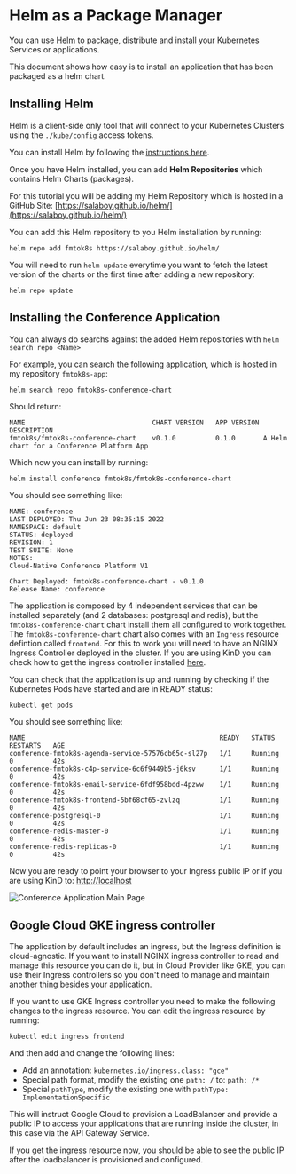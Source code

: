 # Helm as a Package Manager

You can use [Helm](http://helm.sh) to package, distribute and install your Kubernetes Services or applications. 

This document shows how easy is to install an application that has been packaged as a helm chart. 

## Installing Helm

Helm is a client-side only tool that will connect to your Kubernetes Clusters using the `./kube/config` access tokens. 

You can install Helm by following the [instructions here](https://helm.sh/docs/intro/install/).

Once you have Helm installed, you can add **Helm Repositories** which contains Helm Charts (packages).

For this tutorial you will be adding my Helm Repository which is hosted in a GitHub Site: [https://salaboy.github.io/helm/](https://salaboy.github.io/helm/)

You can add this Helm repository to you Helm installation by running:

```
helm repo add fmtok8s https://salaboy.github.io/helm/
```

You will need to run `helm update` everytime you want to fetch the latest version of the charts or the first time after adding a new repository: 

```
helm repo update
```

## Installing the Conference Application

You can always do searchs against the added Helm repositories with `helm search repo <Name>`

For example, you can search the following application, which is hosted in my repository `fmtok8s-app`: 

```
helm search repo fmtok8s-conference-chart
```

Should return: 

```
NAME                            	CHART VERSION	APP VERSION	DESCRIPTION                               
fmtok8s/fmtok8s-conference-chart	v0.1.0       	0.1.0      	A Helm chart for a Conference Platform App
```

Which now you can install by running: 

```
helm install conference fmtok8s/fmtok8s-conference-chart

```

You should see something like: 
```
NAME: conference
LAST DEPLOYED: Thu Jun 23 08:35:15 2022
NAMESPACE: default
STATUS: deployed
REVISION: 1
TEST SUITE: None
NOTES:
Cloud-Native Conference Platform V1

Chart Deployed: fmtok8s-conference-chart - v0.1.0
Release Name: conference

```

The application is composed by 4 independent services that can be installed separately (and 2 databases: postgresql and redis), but the `fmtok8s-conference-chart` chart install them all configured to work together. The `fmtok8s-conference-chart` chart also comes with an `Ingress` resource defintion called `frontend`. 
For this to work you will need to have an NGINX Ingress Controller deployed in the cluster. If you are using KinD you can check how to get the ingress controller installed [here](https://github.com/salaboy/from-monolith-to-k8s/tree/main/kind#installing-nginx-ingress-controller).

You can check that the application is up and running by checking if the Kubernetes Pods have started and are in READY status: 

```
kubectl get pods
```

You should see something like: 
```
NAME                                                 READY   STATUS    RESTARTS   AGE
conference-fmtok8s-agenda-service-57576cb65c-sl27p   1/1     Running   0          42s
conference-fmtok8s-c4p-service-6c6f9449b5-j6ksv      1/1     Running   0          42s
conference-fmtok8s-email-service-6fdf958bdd-4pzww    1/1     Running   0          42s
conference-fmtok8s-frontend-5bf68cf65-zvlzq          1/1     Running   0          42s
conference-postgresql-0                              1/1     Running   0          42s
conference-redis-master-0                            1/1     Running   0          42s
conference-redis-replicas-0                          1/1     Running   0          42s
```


Now you are ready to point your browser to your Ingress public IP or if you are using KinD to: [http://localhost](http://localhost)

![Conference Application Main Page](conference-app.png)



## Google Cloud GKE ingress controller
The application by default includes an ingress, but the Ingress definition is cloud-agnostic. If you want to install NGINX ingress controller to read and manage this resource you can do it, but in Cloud Provider like GKE, you can use their Ingress controllers so you don't need to manage and maintain another thing besides your application. 

If you want to use GKE Ingress controller you need to make the following changes to the ingress resource. You can edit the ingress resource by running: 
```
kubectl edit ingress frontend
```

And then add and change the following lines: 
- Add an annotation: `kubernetes.io/ingress.class: "gce"`
- Special path format, modify the existing one `path: /` to: `path: /*`
- Special `pathType`, modify the existing one with `pathType: ImplementationSpecific`

This will instruct Google Cloud to provision a LoadBalancer and provide a public IP to access your applications that are running inside the cluster, in this case via the API Gateway Service. 

If you get the ingress resource now, you should be able to see the public IP after the loadbalancer is provisioned and configured. 
